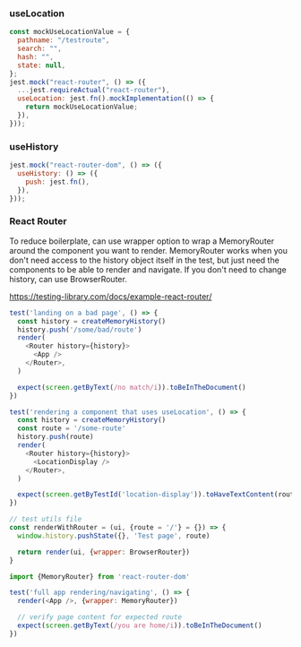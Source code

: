 ### useLocation

```js
const mockUseLocationValue = {
  pathname: "/testroute",
  search: "",
  hash: "",
  state: null,
};
jest.mock("react-router", () => ({
  ...jest.requireActual("react-router"),
  useLocation: jest.fn().mockImplementation(() => {
    return mockUseLocationValue;
  }),
}));
```

### useHistory

```js
jest.mock("react-router-dom", () => ({
  useHistory: () => ({
    push: jest.fn(),
  }),
}));
```

### React Router
To reduce boilerplate, can use wrapper option to wrap a MemoryRouter around the component you want to render. MemoryRouter works when you don't need access to the history object itself in the test, but just need the components to be able to render and navigate. If you don't need to change history, can use BrowserRouter.

https://testing-library.com/docs/example-react-router/

```js
test('landing on a bad page', () => {
  const history = createMemoryHistory()
  history.push('/some/bad/route')
  render(
    <Router history={history}>
      <App />
    </Router>,
  )

  expect(screen.getByText(/no match/i)).toBeInTheDocument()
})

test('rendering a component that uses useLocation', () => {
  const history = createMemoryHistory()
  const route = '/some-route'
  history.push(route)
  render(
    <Router history={history}>
      <LocationDisplay />
    </Router>,
  )

  expect(screen.getByTestId('location-display')).toHaveTextContent(route)
})
```

```js
// test utils file
const renderWithRouter = (ui, {route = '/'} = {}) => {
  window.history.pushState({}, 'Test page', route)

  return render(ui, {wrapper: BrowserRouter})
}

import {MemoryRouter} from 'react-router-dom'

test('full app rendering/navigating', () => {
  render(<App />, {wrapper: MemoryRouter})

  // verify page content for expected route
  expect(screen.getByText(/you are home/i)).toBeInTheDocument()
})
```
